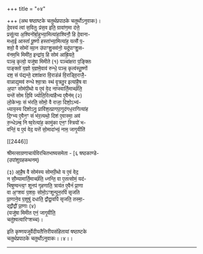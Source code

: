 +++
title = "०४"

+++
(अथ षष्ठाष्टके चतुर्थप्रपाठके चतुर्थोऽनुवाकः)।  
दे॒वस्य॑ त्वां स॒वितुः प्र॑स॒व इति॒ ग्रावा॑ण॒मा द॑त्ते॒  
प्रसू॑त्या अ॒श्विनो॑र्बा॒हुभ्या॒मित्या॑हा॒श्विनौ॒ हि दे॒वाना-  
मध्व॒ई आस्तां॑ पू॒ष्णो हस्ता॑भ्या॒मित्या॑ह॒ यत्सै॑ प॒-  
शवो॒ वै सोमो॑ व्या॒न उ॑पाꣳशु॒सव॑नो॒ यदु॑पाꣳशु॒स-  
व॑नम॒भि मिमी॑त॒ इन्द्रा॑य॒ हि सोम॑ आह्रि॒यते॒  
पञ्च॒ कृत्वो॒ यजु॑षा मिमीते (१) पञ्चा॑क्षरा प॒ङ्क्तिः  
पाङ्क्तो॑ य॒ज्ञो य॒ज्ञमे॒वाव॑ रुन्धे॒ पञ्च॒ कृत्व॑स्तू॒ष्णों  
दश॒ सं प॑द्यन्ते॒ दशा॑क्षरा वि॒राडंन्न॑ वि॒राड्वि॒राजै॒-  
वान्नाद्य॒मव॑ रुन्धे श्वा॒त्राः स्थ॑ वृ॒त्रतु॒र इत्या॑है॒ष वा  
अ॒पाꣳ सोम॑पी॒थो य ए॒वं वे॒द नाप्स्वार्ति॒मार्च्छ॑ति॒  
यन्ते॑ सोम दि॒वि ज्योति॒रित्या॑हैभ्य ए॒वैन॑म् (२)  
लो॒केभ्यः॒ सं भ॑रति॒ सोमो॒ वै राजा॒ दिशो॒ऽभ्य॑-  
ध्याय॒स्य दिशोऽनु॒ प्रावि॑श॒त्प्रागपा॒गुद॑गध॒रागित्या॑ह  
दि॒ग्भ्य ए॒वैन॒ꣳ सं भ॑र॒त्यथो॒ दिश॑ ए॒वास्मा॒ अव॑  
रु॒न्धेऽम्ब॒ नि ष्व॒रेत्या॑ह॒ कामु॑का एन॒ꣳ स्त्रियो॑ भ-  
वन्तिं॒ य ए॒वं वेद॒ यत्ते॑ सो॒मादा॑भ्यं॒ नाम॒ जागृ॒वीति॑

[[2446]]

श्रीमत्साय़णाचार्यविरचितभाष्यसमेता - [६ षष्ठकाण्डे-  
(उपांशुग्रहकथनम्)

(३) आ॒है॒ष वै सोम॑स्य सोमपी॒थो य ए॒वं वेद॒  
न सौ॒म्यामार्ति॒मार्च्छ॑ति॒ ध्नन्ति॒ वा ए॒तत्सोमं॒ यद॑-  
भिषुण्वन्त्य॒ꣳ शूनप॑ गृहणाति॒ त्राय॑त ए॒वैनं॑ प्रा॒णा  
वा अ॒ꣳशवः॑ प॒शवः॒ सोमो॒ऽꣳशून्पुन॒रपि॑ सृजति  
प्रा॒णाने॒व प॒शुषु॑ दधाति॒ द्वौद्वा॒वपि॑ सृजति॒ तस्मा॒-  
द्द्वौद्वौ॑ प्रा॒णाः (४)  
(यजु॑षा मिमीत एनं॒ जागृ॒वीति॒  
चतु॑श्वत्वारिꣳशच्च)।

इति कृष्णयजुर्वेदीयतैत्तिरीयसंहितायां षष्ठाष्टके  
चतुर्थप्रपाठके चतुर्थोऽनुवाकः।।४।।  
___________
